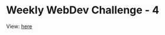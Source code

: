 # Weekly WebDev Challenge - 4


View: [here](https://magdalenazielinska.github.io/WeeklyWebDev-4)



